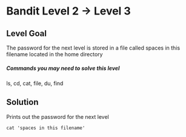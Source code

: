 
# Bandit Level 2 → Level 3
## Level Goal

The password for the next level is stored in a file called spaces in this filename located in the home directory
##### Commands you may need to solve this level
ls, cd, cat, file, du, find

## Solution

Prints out the password for the next level
```
cat 'spaces in this filename'
```
